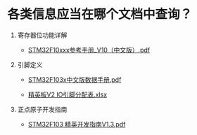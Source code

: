 # 各类信息应当在哪个文档中查询？

1. 寄存器位功能详解

   * <a href="STM32F10xxx参考手册_V10（中文版）.pdf">STM32F10xxx参考手册_V10（中文版）.pdf</a>
2. 引脚定义

   * <a href="STM32F103x中文版数据手册.pdf">STM32F103x中文版数据手册.pdf</a>

   * <a href="精英板V2 IO引脚分配表.xlsx">精英板V2 IO引脚分配表.xlsx</a>

3. 正点原子开发指南
   * <a href="STM32F103 精英开发指南V1.3.pdf">STM32F103 精英开发指南V1.3.pdf</a>
